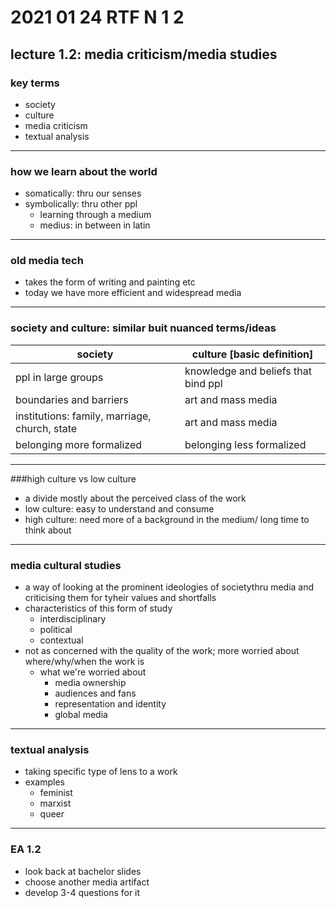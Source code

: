 # 2021 01 24 RTF N 1 2

## lecture 1.2: media criticism/media studies

### key terms
- society
- culture
- media criticism
- textual analysis

---

### how we learn about the world
- somatically: thru our senses
- symbolically: thru other ppl
  - learning through a medium
  - medius: in between in latin

---

### old media tech
- takes the form of writing and painting etc
- today we have more efficient and widespread media

---

### society and culture: similar buit nuanced terms/ideas

society | culture [basic definition]
--- | ---
ppl in large groups | knowledge and beliefs that bind ppl
boundaries and barriers | art and mass media 
institutions: family, marriage, church, state | art and mass media 
belonging more formalized | belonging less formalized

---

###high culture vs low culture
- a divide mostly about the perceived class of the work 
- low culture: easy to understand and consume
- high culture: need more of a background in the medium/ long time to think about 

---

### media cultural studies
- a way of looking at the prominent ideologies of societythru media and criticising them for tyheir values and shortfalls
- characteristics of this form of study
  - interdisciplinary
  - political
  <!-- more in my written notes-->
  - contextual 
- not as concerned with the quality of the work; more worried about where/why/when the work is
  - what we're  worried about
    - media ownership
	- audiences and fans
	- representation and identity
	- global media

---

### textual analysis
- taking specific type of lens to a work 
- examples
  - feminist 
  - marxist
  - queer

---

### EA 1.2
<!--already finished-->
- look back at bachelor slides
- choose another media artifact
- develop 3-4 questions for it
